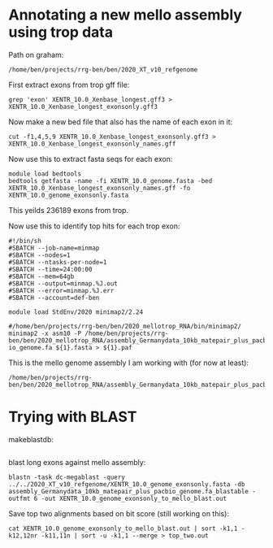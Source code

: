 # Annotating a new mello assembly using trop data
Path on graham:
```
/home/ben/projects/rrg-ben/ben/2020_XT_v10_refgenome
```
First extract exons from trop gff file:
```
grep 'exon' XENTR_10.0_Xenbase_longest.gff3 > XENTR_10.0_Xenbase_longest_exonsonly.gff3
```
Now make a new bed file that also has the name of each exon in it:
```
cut -f1,4,5,9 XENTR_10.0_Xenbase_longest_exonsonly.gff3 > XENTR_10.0_Xenbase_longest_exonsonly_names.gff
```
Now use this to extract fasta seqs for each exon:
```
module load bedtools
bedtools getfasta -name -fi XENTR_10.0_genome.fasta -bed XENTR_10.0_Xenbase_longest_exonsonly_names.gff -fo XENTR_10.0_genome_exonsonly.fasta
```
This yeilds 236189 exons from trop.

Now use this to identify top hits for each trop exon:
```
#!/bin/sh
#SBATCH --job-name=minmap
#SBATCH --nodes=1
#SBATCH --ntasks-per-node=1
#SBATCH --time=24:00:00
#SBATCH --mem=64gb
#SBATCH --output=minmap.%J.out
#SBATCH --error=minmap.%J.err
#SBATCH --account=def-ben

module load StdEnv/2020 minimap2/2.24

#/home/ben/projects/rrg-ben/ben/2020_mellotrop_RNA/bin/minimap2/
minimap2 -x asm10 -P /home/ben/projects/rrg-ben/ben/2020_mellotrop_RNA/assembly_Germanydata_10kb_matepair_plus_pacb
io_genome.fa ${1}.fasta > ${1}.paf
```

This is the mello genome assembly I am working with (for now at least):
```
/home/ben/projects/rrg-ben/ben/2020_mellotrop_RNA/assembly_Germanydata_10kb_matepair_plus_pacbio_genome.fa
```

# Trying with BLAST

makeblastdb:
```
```
blast long exons against mello assembly:
```
blastn -task dc-megablast -query ../../2020_XT_v10_refgenome/XENTR_10.0_genome_exonsonly.fasta -db assembly_Germanydata_10kb_matepair_plus_pacbio_genome.fa_blastable -outfmt 6 -out XENTR_10.0_genome_exonsonly_to_mello_blast.out
```
Save top two alignments based on bit score (still working on this):
```
cat XENTR_10.0_genome_exonsonly_to_mello_blast.out | sort -k1,1 -k12,12nr -k11,11n | sort -u -k1,1 --merge > top_two.out
```

